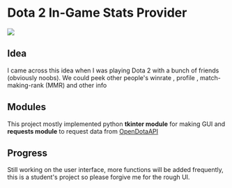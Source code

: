 # Dota 2 In-Game Stats Provider
![](C:\python_learning\Python-Learning-Udemy\daily_codes\python_project\Python-Projects\dota2_stats\bg_img.jpg)
## Idea
I came across this idea when I was playing Dota 2 with a bunch of friends (obviously noobs).
We could peek other people's winrate , profile , match-making-rank (MMR) and other info

## Modules
This project mostly implemented python **tkinter module** for making GUI and **requests module** to request data from [OpenDotaAPI](https://docs.opendota.com)

## Progress
Still working on the user interface, more functions will be added frequently, this is a student's project so please forgive me for the rough UI.
